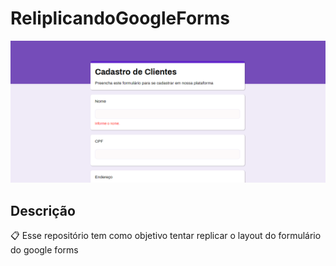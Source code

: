 # ReliplicandoGoogleForms

![Capa Projeto](assets/img/capa_readme.png)

## Descrição

:clipboard: Esse repositório tem como objetivo tentar replicar o layout do formulário do google forms
